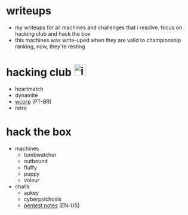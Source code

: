# writeups
- my writeups for all machines and challenges that i resolve. focus on hacking club and hack the box
- this machines was write-uped when they are valid to championship ranking, now, they're resting

# hacking club <img width="32" height="32" alt="image" src="https://github.com/user-attachments/assets/8f482b32-a061-449e-957c-ca16696a7eb5" />
- heartmatch
- dynamite
- [wcorp](https://github.com/b4sh0xf/writeups/blob/main/hacking%20club/wcorp.md) (PT-BR)
- retro

# hack the box
- machines
  - tombwatcher
  - outbound
  - fluffy
  - puppy
  - voleur
- challs
  - apkey
  - cyberpsichosis
  - [pentest notes](https://github.com/b4sh0xf/writeups/tree/main/hack%20the%20box/pentest%20notes.md) (EN-US)
